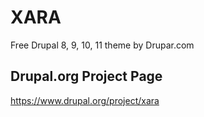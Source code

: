 # XARA
Free Drupal 8, 9, 10, 11 theme by Drupar.com


## Drupal.org Project Page
https://www.drupal.org/project/xara